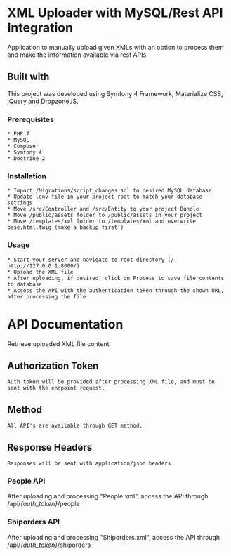 # XML Uploader with MySQL/Rest API Integration
Application to manually upload given XMLs with an option to process them and make the information available via rest APIs.

## Built with
This project was developed using Symfony 4 Framework, Materialize CSS, jQuery and DropzoneJS.

### Prerequisites
```
* PHP 7
* MySQL
* Composer
* Symfony 4
* Doctrine 2
```

### Installation
```
* Import /Migrations/script_changes.sql to desired MySQL database
* Update .env file in your project root to match your database settings
* Move /src/Controller and /src/Entity to your project Bundle
* Move /public/assets folder to /public/assets in your project
* Move /templates/xml folder to /templates/xml and overwrite base.html.twig (make a backup first!)
```

### Usage
```
* Start your server and navigate to root directory (/ - http://127.0.0.1:8000/)
* Upload the XML file
* After uploading, if desired, click on Process to save file contents to database 
* Access the API with the authentication token through the shown URL, after processing the file
```



# API Documentation
Retrieve uploaded XML file content

## Authorization Token
```
Auth token will be provided after processing XML file, and must be sent with the endpoint request.
```

## Method
```
All API's are available through GET method.
```

## Response Headers
```
Responses will be sent with application/json headers
```


### People API
After uploading and processing "People.xml", access the API through /api/*{auth_token}*/people

### Shiporders API
After uploading and processing "Shiporders.xml", access the API through /api/*{auth_token}*/shiporders
